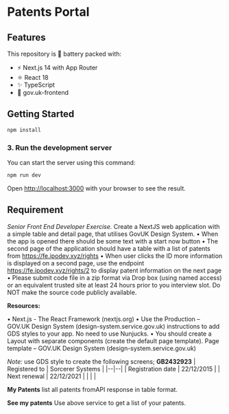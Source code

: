 # Patents Portal

## Features

This repository is 🔋 battery packed with:

- ⚡️ Next.js 14 with App Router
- ⚛️ React 18
- ✨ TypeScript
- 💨 gov.uk-frontend

## Getting Started

```bash
npm install
```

### 3. Run the development server

You can start the server using this command:

```bash
npm run dev
```

Open [http://localhost:3000](http://localhost:3000) with your browser to see the result.

## Requirement 
*Senior Front End Developer Exercise.* 
Create a NextJS web application with a simple table and detail page, that utilises GovUK Design System.
•  When the app is opened there should be some text with a start now button
•  The second page of the application should have a table with a list of patents from https://fe.ipodev.xyz/rights
•  When user clicks the ID more information is displayed on a second page, use the endpoint https://fe.ipodev.xyz/rights/2 to display patent information on the next page
•  Please submit code file in a zip format via Drop box (using named access) or an equivalent trusted site at least 24 hours prior to you interview slot. Do NOT make the source code publicly available.

**Resources:**

•  Next.js - The React Framework (nextjs.org)
•  Use the Production – GOV.UK Design System (design-system.service.gov.uk) instructions to add GDS styles to your app.  No need to use Nunjucks.
•  You should create a Layout with separate components (create the default page template).  Page template – GOV.UK Design System (design-system.service.gov.uk)

*Note:* use GDS style to create the following screens;
**GB2432923**
|  Registered to | Sorcerer Systems |
|--|--|
| Registration date | 22/12/2015 |
| Next renewal | 22/12/2021 |
|  |  |

**My Patents**
list all patents fromAPI response in table format.

**See my patents**
Use above service to get a list of your patents.
